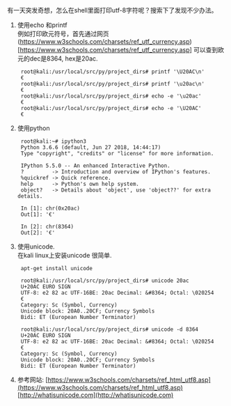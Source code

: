 有一天突发奇想，怎么在shell里面打印utf-8字符呢？搜索下了发现不少办法。

1. 使用echo 和printf  
例如打印欧元符号，首先通过网页  
(https://www.w3schools.com/charsets/ref_utf_currency.asp)[https://www.w3schools.com/charsets/ref_utf_currency.asp]
可以查到欧元的dec是8364, hex是20ac.   

        root@kali:/usr/local/src/py/project_dirs# printf '\U20AC\n'
        €
        root@kali:/usr/local/src/py/project_dirs# printf '\u20ac\n'
        €
        root@kali:/usr/local/src/py/project_dirs# echo -e '\u20ac'
        €
        root@kali:/usr/local/src/py/project_dirs# echo -e '\U20AC'
        €


2. 使用python  

        root@kali:~# ipython3
        Python 3.6.6 (default, Jun 27 2018, 14:44:17) 
        Type "copyright", "credits" or "license" for more information.

        IPython 5.5.0 -- An enhanced Interactive Python.
        ?         -> Introduction and overview of IPython's features.
        %quickref -> Quick reference.
        help      -> Python's own help system.
        object?   -> Details about 'object', use 'object??' for extra details.

        In [1]: chr(0x20ac)
        Out[1]: '€'

        In [2]: chr(8364)
        Out[2]: '€'


3. 使用unicode.  
在kali linux上安装unicode 很简单.  

        apt-get install unicode

        root@kali:/usr/local/src/py/project_dirs# unicode 20ac
        U+20AC EURO SIGN
        UTF-8: e2 82 ac UTF-16BE: 20ac Decimal: &#8364; Octal: \020254
        €
        Category: Sc (Symbol, Currency)
        Unicode block: 20A0..20CF; Currency Symbols
        Bidi: ET (European Number Terminator)

        root@kali:/usr/local/src/py/project_dirs# unicode -d 8364
        U+20AC EURO SIGN
        UTF-8: e2 82 ac UTF-16BE: 20ac Decimal: &#8364; Octal: \020254
        €
        Category: Sc (Symbol, Currency)
        Unicode block: 20A0..20CF; Currency Symbols
        Bidi: ET (European Number Terminator)


4. 参考网站:
[https://www.w3schools.com/charsets/ref_html_utf8.asp](https://www.w3schools.com/charsets/ref_html_utf8.asp)  
[http://whatisunicode.com](http://whatisunicode.com)

